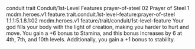 <ability>
  <metadata>
    <class>conduit</class>
    <feature_type>trait</feature_type>
    <file_dpath>Conduit/1st-Level Features</file_dpath>
    <item_id>prayer-of-steel</item_id>
    <item_index>02</item_index>
    <item_name>Prayer of Steel</item_name>
    <level>1</level>
    <scc>mcdm.heroes.v1:feature.trait.conduit.1st-level-feature:prayer-of-steel</scc>
    <scdc>1.1.1:5.1.8.1:02</scdc>
    <source>mcdm.heroes.v1</source>
    <type>feature/trait/conduit/1st-level-feature</type>
  </metadata>
  <effects>
    <effect type="mundane">Your god fills your body with the light of creation, making you harder to hurt and move. You gain a +6 bonus to Stamina, and this bonus increases by 6 at 4th, 7th, and 10th levels. Additionally, you gain a +1 bonus to stability.</effect>
  </effects>
</ability>
